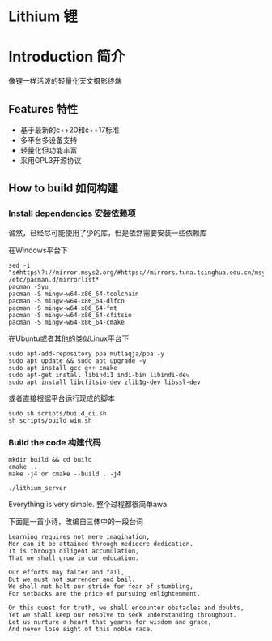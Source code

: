 # Lithium 锂

# Introduction 简介

像锂一样活泼的轻量化天文摄影终端

## Features 特性

+ 基于最新的c++20和c++17标准
+ 多平台多设备支持
+ 轻量化但功能丰富
+ 采用GPL3开源协议

## How to build 如何构建

### Install dependencies 安装依赖项

诚然，已经尽可能使用了少的库，但是依然需要安装一些依赖库

在Windows平台下

```
sed -i "s#https\?://mirror.msys2.org/#https://mirrors.tuna.tsinghua.edu.cn/msys2/#g" /etc/pacman.d/mirrorlist*
pacman -Syu
pacman -S mingw-w64-x86_64-toolchain
pacman -S mingw-w64-x86_64-dlfcn
pacman -S mingw-w64-x86_64-fmt
pacman -S mingw-w64-x86_64-cfitsio
pacman -S mingw-w64-x86_64-cmake
```

在Ubuntu或者其他的类似Linux平台下
```
sudo apt-add-repository ppa:mutlaqja/ppa -y
sudo apt update && sudo apt upgrade -y
sudo apt install gcc g++ cmake
sudo apt-get install libindi1 indi-bin libindi-dev
sudo apt install libcfitsio-dev zlib1g-dev libssl-dev
```

或者直接根据平台运行现成的脚本

```
sudo sh scripts/build_ci.sh
sh scripts/build_win.sh
```

### Build the code 构建代码

```
mkdir build && cd build
cmake ..
make -j4 or cmake --build . -j4

./lithium_server
```

Everything is very simple. 整个过程都很简单awa

下面是一首小诗，改编自三体中的一段台词

```
Learning requires not mere imagination,
Nor can it be attained through mediocre dedication.
It is through diligent accumulation,
That we shall grow in our education.

Our efforts may falter and fail,
But we must not surrender and bail.
We shall not halt our stride for fear of stumbling,
For setbacks are the price of pursuing enlightenment.

On this quest for truth, we shall encounter obstacles and doubts,
Yet we shall keep our resolve to seek understanding throughout.
Let us nurture a heart that yearns for wisdom and grace,
And never lose sight of this noble race.
```